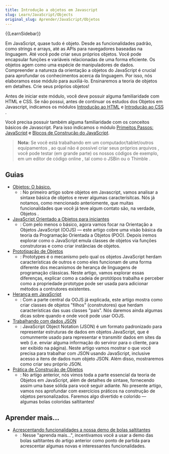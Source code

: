 ```yaml
---
title: Introdução a objetos em Javascript
slug: Learn/JavaScript/Objects
original_slug: Aprender/JavaScript/Objetos
---
```


{{LearnSidebar}}

Em JavaScript, quase tudo é objeto. Desde as funcionalidades padrão, como strings e arrays, até as APIs para navegadores baseadas na linguagem. Até você pode criar seus próprios objetos. Você pode encapsular funções e variáveis relacionadas de uma forma eficiente. Os objetos agem como uma espécie de manipuladores de dados. Compreender a natureza da orientação a objetos do JavaScript é crucial para aprofundar os conhecimentos acerca da linguagem. Por isso, nós elaboramos esse módulo para auxiliá-lo. Ensinaremos a teoria de objetos em detalhes. Crie seus próprios objetos!

Antes de iniciar este módulo, você deve possuir alguma familiaridade com HTML e CSS. Se não possui, antes de continuar os estudos dos Objetos em Javascript, indicamos os módulos [Introdução ao HTML](/pt-BR/docs/Web/Guide/HTML/Introduction) e [Introdução ao CSS](/pt-BR/docs/Learn/CSS/Introduction_to_CSS) .

Você precisa possuir também alguma familiaridade com os conceitos básicos de Javascript. Para isso indicamos o módulo [Primeitos Passos: JavaScript](/pt-BR/docs/Learn/JavaScript/First_steps) e [Blocos de Construção do JavaScript](/pt-BR/docs/Learn/JavaScript/Building_blocks).

> **Nota:** Se você está trabalhando em um computador/tablet/outros equipamentos , ao qual não é possível criar seus próprios arquivos , você pode testar (em grande parte) os nossos códigos de exemplo, em um editor de código online , tal como o JSBin ou o Thimble .

## Guias

- [Objetos: O básico.](/pt-BR/docs/Aprender/JavaScript/Objetos/B%C3%A1sico)
  - : No primeiro artigo sobre objetos em Javascript, vamos analisar a sintaxe básica de objetos e rever algumas caracterísitcas. Nós já notamos, como mencionado anteriomente, que muitas funcionalidades que você já teve algum contato são, na verdade, Objetos .
- [JavaScript Orientado a Objetos para iniciantes](/pt-BR/docs/Learn/JavaScript/Objects/Object-oriented_JS)
  - : Com pelo menos o básico, agora vamos focar na Orientação a Objetos JavaScript (OOJS) — este artigo cobre uma visão básica da teoria da Programação Orientada a Objetos (POO). Depois iremos explorar como o JavaScript emula classes de objetos via funções construtoras e como criar instâncias de objetos.
- [Prototipação de Objetos](/pt-BR/docs/Learn/JavaScript/Objects/Object_prototypes)
  - : Prototypes é o mecanismo pelo qual os objetos JavaScript herdam características de outros e como eles funcionam de uma forma diferente dos mecanismos de herança de linguagens de programação clássicas. Neste artigo, vamos explorar essas diferenças, explicar como a cadeia de protótipos trabalha e perceber como a propriedade prototype pode ser usada para adicionar métodos a contrutores existentes.
- [Herança em JavaScript](/pt-BR/docs/Learn/JavaScript/Objects/Inheritance)
  - : Com a parte central da OOJS já explicada, este artigo mostra como criar classes de objetos "filhos" (construtores) que herdam características das suas classes "pais". Nós daremos ainda algumas dicas sobre quando e onde você pode usar OOJS.
- [Trabalhando com dados JSON](/pt-BR/docs/Learn/JavaScript/Objects/JSON)
  - : JavaScript Object Notation (JSON) é um formato padronizado para representar estruturas de dados em objetos JavaScript, que é comunmente usado para representar e transmitir dados em sites da web (i.e. enviar alguma informação do serviror para o cliente, para ser exibido na página). Neste artigo vamos mostrar o que você precisa para trabalhar com JSON usando JavaScript, inclusive acesso a itens de dados num objeto JSON. Além disso, mostraremos como criar seu próprio JSON.
- [Prática de Construção de Objetos](/pt-BR/docs/Learn/JavaScript/Objects/Object_building_practice)
  - : No artigo anterior, nós vimos toda a parte essencial da teoria de Objetos em JavaScript, além de detalhes de sintaxe, fornecendo assim uma base sólida para você seguir adiante. No presente artigo, vamos nos aprofundar com exercícios práticos na construção de objetos personalizados. Faremos algo divertido e colorido — algumas bolas coloridas saltitantes!

## Aprender mais...

- [Acrescentando funcionalidades a nossa demo de bolas saltitantes](/pt-BR/docs/Learn/JavaScript/Objects/Adding_bouncing_balls_features)
  - : Nesse "aprenda mais...", incentivamos você a usar a demo das bolas saltitantes do artigo anterior como ponto de partida para acrescentar algumas novas e interessantes funcionalidades.
